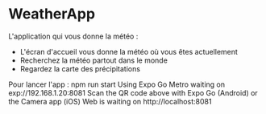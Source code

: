 # WeatherApp

L'application qui vous donne la météo :
- L'écran d'accueil vous donne la météo où vous êtes actuellement
- Recherchez la météo partout dans le monde
- Regardez la carte des précipitations


Pour lancer l'app : npm run start
Using Expo Go
    Metro waiting on exp://192.168.1.20:8081
    Scan the QR code above with Expo Go (Android) or the Camera app (iOS)
    Web is waiting on http://localhost:8081